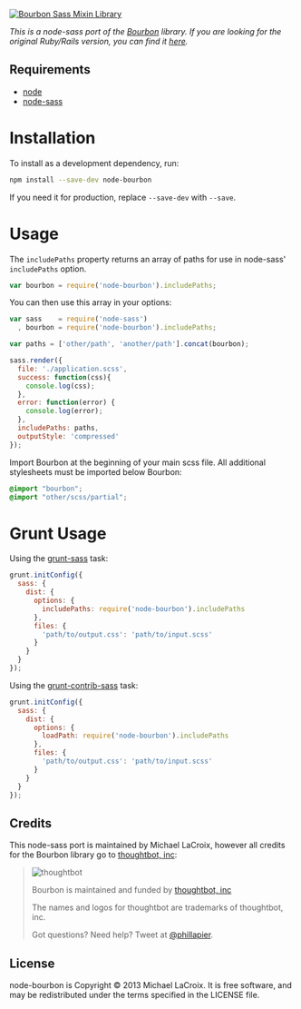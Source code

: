 [![Bourbon Sass Mixin Library](http://bourbon.io/images/shared/bourbon-logo.png)](http://bourbon.io)

*This is a node-sass port of the [Bourbon](http://bourbon.io) library. If you
are looking for the original Ruby/Rails version, you can find it
[here](https://github.com/thoughtbot/bourbon).*

## Requirements
- [node](http://nodejs.org)
- [node-sass](https://github.com/andrew/node-sass)

# Installation

To install as a development dependency, run:

```bash
npm install --save-dev node-bourbon
```

If you need it for production, replace `--save-dev` with `--save`.

# Usage

The `includePaths` property returns an array of paths for use in
node-sass' `includePaths` option.

```javascript
var bourbon = require('node-bourbon').includePaths;
```

You can then use this array in your options:

```javascript
var sass    = require('node-sass')
  , bourbon = require('node-bourbon').includePaths;

var paths = ['other/path', 'another/path'].concat(bourbon);

sass.render({
  file: './application.scss',
  success: function(css){
    console.log(css);
  },
  error: function(error) {
    console.log(error);
  },
  includePaths: paths,
  outputStyle: 'compressed'
});
```

Import Bourbon at the beginning of your main scss file.
All additional stylesheets must be imported below Bourbon:

```scss
@import "bourbon";
@import "other/scss/partial";
```

# Grunt Usage

Using the [grunt-sass](https://github.com/sindresorhus/grunt-sass) task:

```javascript
grunt.initConfig({
  sass: {
    dist: {
      options: {
        includePaths: require('node-bourbon').includePaths
      },
      files: {
        'path/to/output.css': 'path/to/input.scss'
      }
    }
  }
});
```

Using the [grunt-contrib-sass](https://github.com/gruntjs/grunt-contrib-sass) task:

```javascript
grunt.initConfig({
  sass: {
    dist: {
      options: {
        loadPath: require('node-bourbon').includePaths
      },
      files: {
        'path/to/output.css': 'path/to/input.scss'
      }
    }
  }
});
```

Credits
-------

This node-sass port is maintained by Michael LaCroix, however all credits for
the Bourbon library go to [thoughtbot, inc](http://thoughtbot.com/community):

> ![thoughtbot](http://thoughtbot.com/images/tm/logo.png)
>
> Bourbon is maintained and funded by [thoughtbot, inc](http://thoughtbot.com/community)
>
> The names and logos for thoughtbot are trademarks of thoughtbot, inc.
>
> Got questions? Need help? Tweet at [@phillapier](http://twitter.com/phillapier).

License
-------

node-bourbon is Copyright © 2013 Michael LaCroix. It is free software, and may be redistributed under the terms specified in the LICENSE file.
